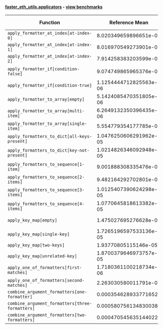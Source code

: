 #### [faster_eth_utils.applicators](https://github.com/BobTheBuidler/faster-eth-utils/blob/master/faster_eth_utils/applicators.py) - [view benchmarks](https://github.com/BobTheBuidler/faster-eth-utils/blob/master/benchmarks/test_applicators_benchmarks.py)

| Function | Reference Mean | Faster Mean | % Change | Speedup (%) | x Faster | Faster |
|----------|---------------|-------------|----------|-------------|----------|--------|
| `apply_formatter_at_index[at-index-0]` | 8.020349659896651e-06 | 9.090893622358341e-06 | -13.35% | -11.78% | 0.88x | ❌ |
| `apply_formatter_at_index[at-index-1]` | 8.016970549273901e-06 | 9.124434465213597e-06 | -13.81% | -12.14% | 0.88x | ❌ |
| `apply_formatter_at_index[at-index-2]` | 7.914258383203599e-06 | 9.014278201157546e-06 | -13.90% | -12.20% | 0.88x | ❌ |
| `apply_formatter_if[condition-false]` | 9.074749865965376e-07 | 1.0841553924295254e-06 | -19.47% | -16.30% | 0.84x | ❌ |
| `apply_formatter_if[condition-true]` | 1.1254444712825563e-06 | 1.4806262706103968e-06 | -31.56% | -23.99% | 0.76x | ❌ |
| `apply_formatter_to_array[empty]` | 5.1424085470351805e-06 | 5.2916003178107804e-06 | -2.90% | -2.82% | 0.97x | ❌ |
| `apply_formatter_to_array[multi-item]` | 6.2649132350396435e-06 | 6.678030854065933e-06 | -6.59% | -6.19% | 0.94x | ❌ |
| `apply_formatter_to_array[single-item]` | 5.554779354177785e-06 | 5.896312792748611e-06 | -6.15% | -5.79% | 0.94x | ❌ |
| `apply_formatters_to_dict[all-keys-present]` | 1.0476250606291962e-05 | 1.3130488507735551e-05 | -25.34% | -20.21% | 0.80x | ❌ |
| `apply_formatters_to_dict[key-not-present]` | 1.0214826346092948e-05 | 1.2642901841305314e-05 | -23.77% | -19.21% | 0.81x | ❌ |
| `apply_formatters_to_sequence[1-item]` | 9.001888308335476e-06 | 6.0549655397173345e-06 | 32.74% | 48.67% | 1.49x | ✅ |
| `apply_formatters_to_sequence[2-items]` | 9.482164292702801e-06 | 6.373599244135624e-06 | 32.78% | 48.77% | 1.49x | ✅ |
| `apply_formatters_to_sequence[3-items]` | 1.0125407390624298e-05 | 6.8000581775630725e-06 | 32.84% | 48.90% | 1.49x | ✅ |
| `apply_formatters_to_sequence[4-items]` | 1.0770645818613382e-05 | 7.01910038451156e-06 | 34.83% | 53.45% | 1.53x | ✅ |
| `apply_key_map[empty]` | 1.475027695276628e-05 | 1.2196008571449441e-05 | 17.32% | 20.94% | 1.21x | ✅ |
| `apply_key_map[single-key]` | 1.7265196597533136e-05 | 1.4620048231486683e-05 | 15.32% | 18.09% | 1.18x | ✅ |
| `apply_key_map[two-keys]` | 1.93770805115146e-05 | 1.676197337277545e-05 | 13.50% | 15.60% | 1.16x | ✅ |
| `apply_key_map[unrelated-key]` | 1.8700379646973757e-05 | 1.588014037375292e-05 | 15.08% | 17.76% | 1.18x | ✅ |
| `apply_one_of_formatters[first-matches]` | 1.7180361100218734e-06 | 1.5335927340428755e-06 | 10.74% | 12.03% | 1.12x | ✅ |
| `apply_one_of_formatters[second-matches]` | 2.263030580011791e-06 | 1.877504690563026e-06 | 17.04% | 20.53% | 1.21x | ✅ |
| `combine_argument_formatters[one-formatter]` | 0.0003546289337716527 | 0.0012759479065855162 | -259.80% | -72.21% | 0.28x | ❌ |
| `combine_argument_formatters[three-formatters]` | 0.000580756134830038 | 0.0015229206766082496 | -162.23% | -61.87% | 0.38x | ❌ |
| `combine_argument_formatters[two-formatters]` | 0.0004705456351440224 | 0.0015593236705040195 | -231.39% | -69.82% | 0.30x | ❌ |
